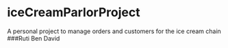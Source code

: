 # iceCreamParlorProject
A personal project to manage orders and customers for the ice cream chain
###Ruti Ben David
